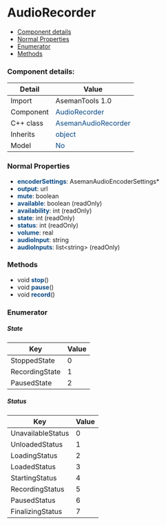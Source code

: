 # AudioRecorder

 * [Component details](#component-details)
 * [Normal Properties](#normal-properties)
 * [Enumerator](#enumerator)
 * [Methods](#methods)


### Component details:

|Detail|Value|
|------|-----|
|Import|AsemanTools 1.0|
|Component|<font color='#074885'>AudioRecorder</font>|
|C++ class|<font color='#074885'>AsemanAudioRecorder</font>|
|Inherits|<font color='#074885'>object</font>|
|Model|<font color='#074885'>No</font>|


### Normal Properties

* <font color='#074885'><b>encoderSettings</b></font>: AsemanAudioEncoderSettings*
* <font color='#074885'><b>output</b></font>: url
* <font color='#074885'><b>mute</b></font>: boolean
* <font color='#074885'><b>available</b></font>: boolean (readOnly)
* <font color='#074885'><b>availability</b></font>: int (readOnly)
* <font color='#074885'><b>state</b></font>: int (readOnly)
* <font color='#074885'><b>status</b></font>: int (readOnly)
* <font color='#074885'><b>volume</b></font>: real
* <font color='#074885'><b>audioInput</b></font>: string
* <font color='#074885'><b>audioInputs</b></font>: list&lt;string&gt; (readOnly)


### Methods

 * void <font color='#074885'><b>stop</b></font>()
 * void <font color='#074885'><b>pause</b></font>()
 * void <font color='#074885'><b>record</b></font>()



### Enumerator


##### State

|Key|Value|
|---|-----|
|StoppedState|0|
|RecordingState|1|
|PausedState|2|

##### Status

|Key|Value|
|---|-----|
|UnavailableStatus|0|
|UnloadedStatus|1|
|LoadingStatus|2|
|LoadedStatus|3|
|StartingStatus|4|
|RecordingStatus|5|
|PausedStatus|6|
|FinalizingStatus|7|


